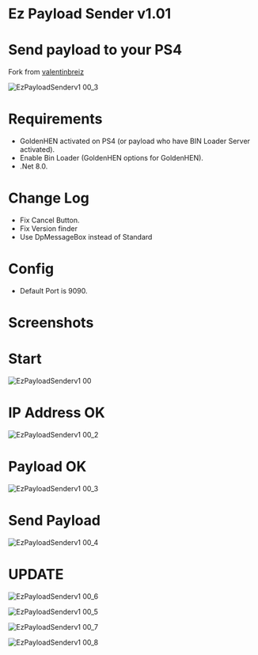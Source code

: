 # Ez Payload Sender v1.01

# Send payload to your PS4

Fork from [valentinbreiz](https://github.com/valentinbreiz/PS4-Payload-Sender)

![EzPayloadSenderv1 00_3](https://github.com/DjPopol/EzPayloadSender/assets/168917709/d94c7ad7-8565-43e0-9ee4-813720d08655)


# Requirements
- GoldenHEN activated on PS4 (or payload who have BIN Loader Server activated).
- Enable Bin Loader (GoldenHEN options for GoldenHEN).
- .Net 8.0.

# Change Log
- Fix Cancel Button.
- Fix Version finder
- Use DpMessageBox instead of Standard

# Config
- Default Port is 9090.

# Screenshots
# Start
![EzPayloadSenderv1 00](https://github.com/DjPopol/EzPayloadSender/assets/168917709/5da906a8-8098-4307-99d5-72ed6eb070bf)

# IP Address OK
![EzPayloadSenderv1 00_2](https://github.com/DjPopol/EzPayloadSender/assets/168917709/6822ce28-cb87-482c-a966-76e5669e0fa3)

# Payload OK
![EzPayloadSenderv1 00_3](https://github.com/DjPopol/EzPayloadSender/assets/168917709/0cc9dd6f-743e-4aac-8ac9-c1a42b1daae5)

# Send Payload

![EzPayloadSenderv1 00_4](https://github.com/DjPopol/EzPayloadSender/assets/168917709/1d390554-5228-49b3-98fa-08a74e4cc2d6)

# UPDATE 

![EzPayloadSenderv1 00_6](https://github.com/DjPopol/EzPayloadSender/assets/168917709/66057a8c-3b01-4873-a739-eef9594620b6)


![EzPayloadSenderv1 00_5](https://github.com/DjPopol/EzPayloadSender/assets/168917709/9c096c36-d54e-4f42-a99f-33fadfdd6786)

![EzPayloadSenderv1 00_7](https://github.com/DjPopol/EzPayloadSender/assets/168917709/337719ea-be08-4b55-9b61-c83ef7ea6d38)

![EzPayloadSenderv1 00_8](https://github.com/DjPopol/EzPayloadSender/assets/168917709/efaaa946-6d78-4c3d-8ee7-056f4fabd037)
